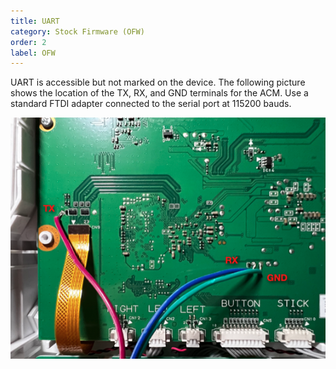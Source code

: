 ```yaml
---
title: UART
category: Stock Firmware (OFW)
order: 2
label: OFW
---
```


UART is accessible but not marked on the device. The following picture shows the location of the TX, RX, and GND terminals for the ACM. Use a standard FTDI adapter connected to the serial port at 115200 bauds.

![UART](/images/ACM_UART_PINS.png)

